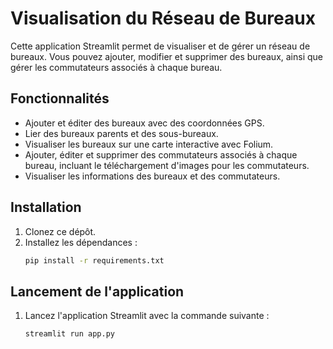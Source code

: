# Visualisation du Réseau de Bureaux

Cette application Streamlit permet de visualiser et de gérer un réseau de bureaux. Vous pouvez ajouter, modifier et supprimer des bureaux, ainsi que gérer les commutateurs associés à chaque bureau.

## Fonctionnalités

- Ajouter et éditer des bureaux avec des coordonnées GPS.
- Lier des bureaux parents et des sous-bureaux.
- Visualiser les bureaux sur une carte interactive avec Folium.
- Ajouter, éditer et supprimer des commutateurs associés à chaque bureau, incluant le téléchargement d'images pour les commutateurs.
- Visualiser les informations des bureaux et des commutateurs.

## Installation

1. Clonez ce dépôt.
2. Installez les dépendances :
   ```bash
   pip install -r requirements.txt

## Lancement de l'application
1. Lancez l'application Streamlit avec la commande suivante :
   ```bash
   streamlit run app.py
